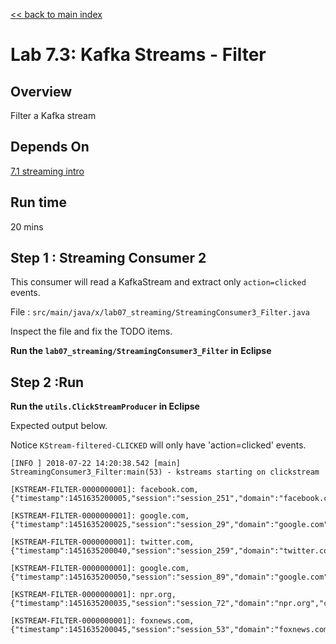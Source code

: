 <link rel='stylesheet' href='../assets/css/main.css'/>

[<< back to main index](../README.md)

# Lab 7.3: Kafka Streams - Filter

## Overview

Filter a Kafka stream

## Depends On

[7.1 streaming intro](07.1-streaming-intro.md)

## Run time

20 mins


## Step 1 :  Streaming Consumer 2

This consumer will read a KafkaStream and extract only `action=clicked` events.

File : `src/main/java/x/lab07_streaming/StreamingConsumer3_Filter.java`

Inspect the file and fix the TODO items.

**Run the `lab07_streaming/StreamingConsumer3_Filter` in Eclipse**

## Step 2 :Run

**Run the `utils.ClickStreamProducer` in Eclipse**

Expected output below.

Notice `KStream-filtered-CLICKED` will only have 'action=clicked' events.

```console
[INFO ] 2018-07-22 14:20:38.542 [main] StreamingConsumer3_Filter:main(53) - kstreams starting on clickstream

[KSTREAM-FILTER-0000000001]: facebook.com, {"timestamp":1451635200005,"session":"session_251","domain":"facebook.com","cost":91,"user":"user_16","campaign":"campaign_5","ip":"ip_67","action":"clicked"}

[KSTREAM-FILTER-0000000001]: google.com, {"timestamp":1451635200025,"session":"session_29","domain":"google.com","cost":16,"user":"user_1","campaign":"campaign_5","ip":"ip_74","action":"clicked"}

[KSTREAM-FILTER-0000000001]: twitter.com, {"timestamp":1451635200040,"session":"session_259","domain":"twitter.com","cost":8,"user":"user_1","campaign":"campaign_7","ip":"ip_60","action":"clicked"}

[KSTREAM-FILTER-0000000001]: google.com, {"timestamp":1451635200050,"session":"session_89","domain":"google.com","cost":77,"user":"user_55","campaign":"campaign_5","ip":"ip_12","action":"clicked"}

[KSTREAM-FILTER-0000000001]: npr.org, {"timestamp":1451635200035,"session":"session_72","domain":"npr.org","cost":85,"user":"user_40","campaign":"campaign_2","ip":"ip_16","action":"clicked"}

[KSTREAM-FILTER-0000000001]: foxnews.com, {"timestamp":1451635200045,"session":"session_53","domain":"foxnews.com","cost":46,"user":"user_26","campaign":"campaign_6","ip":"ip_58","action":"clicked"}


```
